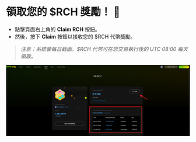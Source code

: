 # 領取您的 $RCH 獎勵！ 🎁

- 點擊頁面右上角的 **Claim RCH** 按鈕。
- 然後，按下 **Claim** 按鈕以接收您的 $RCH 代幣獎勵。

> _注意：系統會每日截圖。$RCH 代幣可在您交易執行後的 UTC 08:00 每天領取。_

![](../../static/Py51bpAZUohImCx207PuleE0slc.png)